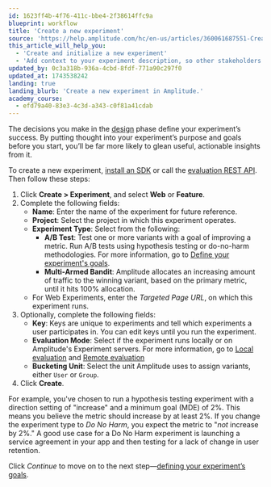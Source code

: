 ```yaml
---
id: 1623ff4b-4f76-411c-bbe4-2f38614ffc9a
blueprint: workflow
title: 'Create a new experiment'
source: 'https://help.amplitude.com/hc/en-us/articles/360061687551-Create-a-new-experiment'
this_article_will_help_you:
  - 'Create and initialize a new experiment'
  - 'Add context to your experiment description, so other stakeholders will understand it'
updated_by: 0c3a318b-936a-4cbd-8fdf-771a90c297f0
updated_at: 1743538242
landing: true
landing_blurb: 'Create a new experiment in Amplitude.'
academy_course:
  - efd79a40-83e3-4c3d-a343-c0f81a41cdab
---
```

The decisions you make in the [design](/docs/feature-experiment/workflow/define-goals) phase define your experiment’s success. By putting thought into your experiment’s purpose and goals before you start, you’ll be far more likely to glean useful, actionable insights from it.

To create a new experiment, [install an SDK](/docs/sdks/experiment-sdks) or call the [evaluation REST API](/docs/apis/experiment/experiment-evaluation-api).  Then follow these steps:

1. Click **Create > Experiment**, and select **Web** or **Feature**.
2. Complete the following fields:
    - **Name**: Enter the name of the experiment for future reference.
    - **Project**: Select the project in which this experiment operates.
    - **Experiment Type**: Select from the following:
      - **A/B Test**: Test one or more variants with a goal of improving a metric. Run A/B tests using hypothesis testing or do-no-harm methodologies. For more information, go to [Define your experiment's goals](/docs/feature-experiment/workflow/define-goals).
      - **Multi-Armed Bandit**: Amplitude allocates an increasing amount of traffic to the winning variant, based on the primary metric, until it hits 100% allocation.
    - For Web Experiments, enter the *Targeted Page URL*, on which this experiment runs.
3. Optionally, complete the following fields:
   - **Key**: Keys are unique to experiments and tell which experiments a user participates in. You can edit keys until you run the experiment.
   - **Evaluation Mode**: Select if the experiment runs locally or on Amplitude's Experiment servers. For more information, go to [Local evaluation](/docs/feature-experiment/local-evaluation) and [Remote evaluation](/docs/feature-experiment/remote-evaluation)
   - **Bucketing Unit**: Select the unit Amplitude uses to assign variants, either `User` or `Group`.
4. Click **Create**.
  
For example, you've chosen to run a hypothesis testing experiment with a direction setting of "increase" and a minimum goal (MDE) of 2%. This means you believe the metric should increase by at least 2%. If you change the experiment type to *Do No Harm*, you expect the metric to "*not* increase by 2%." A good use case for a Do No Harm experiment is launching a service agreement in your app and then testing for a lack of change in user retention.

Click *Continue* to move on to the next step—[defining your experiment’s goals](/docs/feature-experiment/workflow/define-goals).